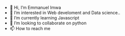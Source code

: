 - 👋 Hi, I’m Emmanuel Imwa 
- 👀 I’m interested in Web develoment and Data science..
- 🌱 I’m currently learning Javascript
- 💞️ I’m looking to collaborate on python 
- 📫 How to reach me

<!---
Emma2020/Emma2020 is a ✨ special ✨ repository because its `README.md` (this file) appears on your GitHub profile.
You can click the Preview link to take a look at your changes.
--->
